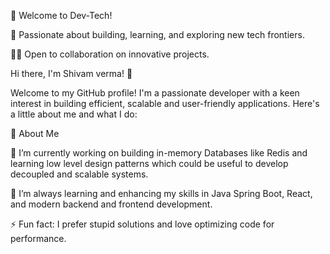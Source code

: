 🌟 Welcome to Dev-Tech! 

🚀 Passionate about building, learning, and exploring new tech frontiers.

👨‍💻 Open to collaboration on innovative projects.

Hi there, I'm Shivam verma! 👋

Welcome to my GitHub profile! I'm a passionate developer with a keen interest in building efficient, scalable and user-friendly applications. Here's a little about me and what I do:

🚀 About Me

🔭 I’m currently working on building in-memory Databases like Redis and learning low level design patterns which could be useful to develop decoupled and scalable systems.

🌱 I’m always learning and enhancing my skills in Java Spring Boot, React, and modern backend and frontend development.

⚡ Fun fact: I prefer stupid solutions and love optimizing code for performance.

